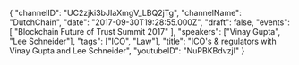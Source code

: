 {
    "channelID": "UC2zjki3bJIaXmgV_LBQ2jTg",
    "channelName": "DutchChain",
    "date": "2017-09-30T19:28:55.000Z",
    "draft": false,
    "events": [
        "Blockchain Future of Trust Summit 2017"
    ],
    "speakers": ["Vinay Gupta", "Lee Schneider"],
    "tags": ["ICO", "Law"],
    "title": "ICO's & regulators with Vinay Gupta and Lee Schneider",
    "youtubeID": "NuPBKBdvzjI"
}
